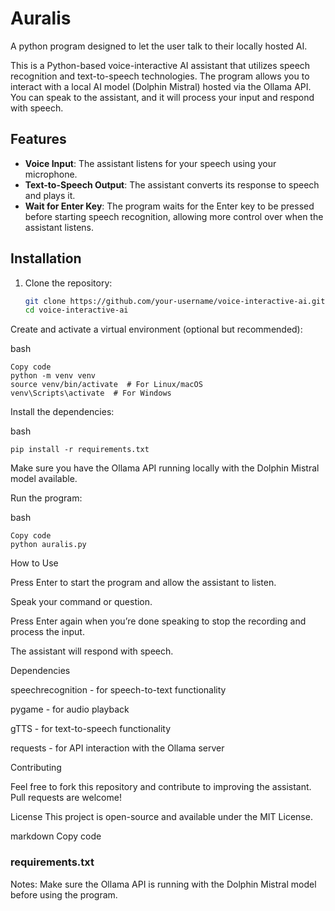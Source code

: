 # Auralis
A python program designed to let the user talk to their locally hosted AI.

This is a Python-based voice-interactive AI assistant that utilizes speech recognition and text-to-speech technologies. The program allows you to interact with a local AI model (Dolphin Mistral) hosted via the Ollama API. You can speak to the assistant, and it will process your input and respond with speech.

## Features
- **Voice Input**: The assistant listens for your speech using your microphone.
- **Text-to-Speech Output**: The assistant converts its response to speech and plays it.
- **Wait for Enter Key**: The program waits for the Enter key to be pressed before starting speech recognition, allowing more control over when the assistant listens.

## Installation

1. Clone the repository:

   ```bash
   git clone https://github.com/your-username/voice-interactive-ai.git
   cd voice-interactive-ai
Create and activate a virtual environment (optional but recommended):

bash
```
Copy code
python -m venv venv
source venv/bin/activate  # For Linux/macOS
venv\Scripts\activate  # For Windows
```
Install the dependencies:

bash
```
pip install -r requirements.txt
```

Make sure you have the Ollama API running locally with the Dolphin Mistral model available.

Run the program:

bash
```
Copy code
python auralis.py
```
How to Use

Press Enter to start the program and allow the assistant to listen.

Speak your command or question.

Press Enter again when you’re done speaking to stop the recording and process the input.

The assistant will respond with speech.

Dependencies

speechrecognition - for speech-to-text functionality

pygame - for audio playback

gTTS - for text-to-speech functionality

requests - for API interaction with the Ollama server

Contributing

Feel free to fork this repository and contribute to improving the assistant. Pull requests are welcome!

License
This project is open-source and available under the MIT License.

markdown
Copy code

### **requirements.txt**

Notes:
Make sure the Ollama API is running with the Dolphin Mistral model before using the program.
